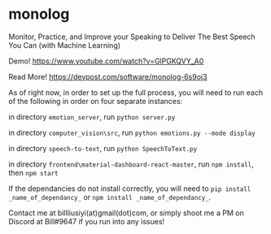 # monolog
Monitor, Practice, and Improve your Speaking to Deliver The Best Speech You Can (with Machine Learning)

Demo!
https://www.youtube.com/watch?v=GlPGKQVY_A0

Read More!
https://devpost.com/software/monolog-6s9oj3

As of right now, in order to set up the full process, you will need to run each of the following in order on four separate instances:

in directory ```emotion_server```, run ```python server.py```

in directory ```computer_vision\src```, run ```python emotions.py --mode display```

in directory ```speech-to-text```, run ```python SpeechToText.py```

in directory ```frontend\material-dashboard-react-master```, run ```npm install```, then ```npm start```



If the dependancies do not install correctly, you will need to ```pip install _name_of_dependancy_``` or ```npm install _name_of_dependancy_```.


Contact me at billliusiyi(at)gmail(dot)com, or simply shoot me a PM on Discord at Bill#9647 if you run into any issues!
